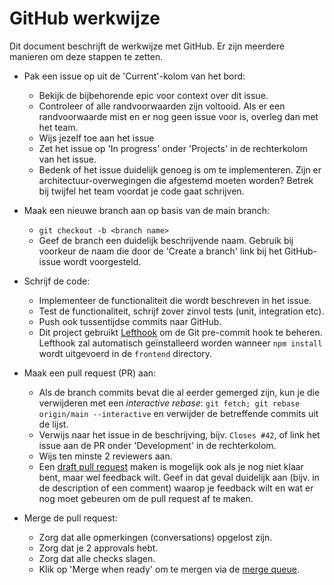 # GitHub werkwijze

<!-- TODO
Dit moet puur oppakken van een issue en GitHub worden.
 -->

Dit document beschrijft de werkwijze met GitHub.
Er zijn meerdere manieren om deze stappen te zetten. 

- Pak een issue op uit de 'Current'-kolom van het bord:
    - Bekijk de bijbehorende epic voor context over dit issue.
    - Controleer of alle randvoorwaarden zijn voltooid. Als er een randvoorwaarde
      mist en er nog geen issue voor is, overleg dan met het team.
    - Wijs jezelf toe aan het issue
    - Zet het issue op 'In progress' onder 'Projects' in de rechterkolom van het issue.
    - Bedenk of het issue duidelijk genoeg is om te implementeren.
      Zijn er architectuur-overwegingen die afgestemd moeten worden?
      Betrek bij twijfel het team voordat je code gaat schrijven.

- Maak een nieuwe branch aan op basis van de main branch:
    - `git checkout -b <branch name>`
    - Geef de branch een duidelijk beschrijvende naam.
      Gebruik bij voorkeur de naam die door de 'Create a branch'
      link bij het GitHub-issue wordt voorgesteld.

- Schrijf de code:
    - Implementeer de functionaliteit die wordt beschreven in het issue.
    - Test de functionaliteit, schrijf zover zinvol tests (unit, integration etc).
    - Push ook tussentijdse commits naar GitHub.
    - Dit project gebruikt [Lefthook] om de Git pre-commit hook te beheren. Lefthook zal
      automatisch geïnstalleerd worden wanneer `npm install` wordt uitgevoerd in de `frontend`
      directory.

- Maak een pull request (PR) aan:
    - Als de branch commits bevat die al eerder gemerged zijn, kun je die verwijderen met een _interactive rebase_:
      `git fetch; git rebase origin/main --interactive` en verwijder de betreffende commits uit de lijst.
    - Verwijs naar het issue in de beschrijving, bijv. `Closes #42`,
      of link het issue aan de PR onder 'Development' in de rechterkolom.
    - Wijs ten minste 2 reviewers aan.
    - Een [draft pull request] maken is mogelijk ook als je nog niet klaar bent, maar wel feedback wilt.
      Geef in dat geval duidelijk aan (bijv. in de description of een comment) waarop je feedback wilt
      en wat er nog moet gebeuren om de pull request af te maken.

- Merge de pull request:
    - Zorg dat alle opmerkingen (conversations) opgelost zijn.
    - Zorg dat je 2 approvals hebt.
    - Zorg dat alle checks slagen.
    - Klik op 'Merge when ready' om te mergen via de [merge queue].

[draft pull request]: https://docs.github.com/en/pull-requests/collaborating-with-pull-requests/proposing-changes-to-your-work-with-pull-requests/about-pull-requests#draft-pull-requests
[Lefthook]: https://github.com/evilmartians/lefthook
[merge queue]: https://docs.github.com/en/pull-requests/collaborating-with-pull-requests/incorporating-changes-from-a-pull-request/merging-a-pull-request-with-a-merge-queue
